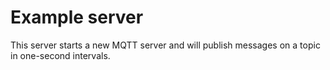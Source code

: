 # Example server

This server starts a new MQTT server and will publish messages on a topic in
one-second intervals.